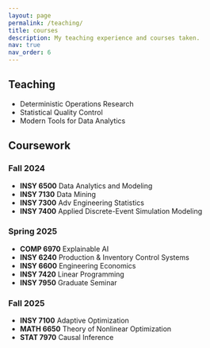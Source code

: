 ```yaml
---
layout: page
permalink: /teaching/
title: courses
description: My teaching experience and courses taken.
nav: true
nav_order: 6
---
```


## Teaching

- Deterministic Operations Research
- Statistical Quality Control
- Modern Tools for Data Analytics

## Coursework

### Fall 2024

- **INSY 6500** Data Analytics and Modeling
- **INSY 7130** Data Mining
- **INSY 7300** Adv Engineering Statistics
- **INSY 7400** Applied Discrete-Event Simulation Modeling

### Spring 2025

- **COMP 6970** Explainable AI
- **INSY 6240** Production & Inventory Control Systems
- **INSY 6600** Engineering Economics
- **INSY 7420** Linear Programming
- **INSY 7950** Graduate Seminar

### Fall 2025

- **INSY 7100** Adaptive Optimization
- **MATH 6650** Theory of Nonlinear Optimization
- **STAT 7970** Causal Inference
